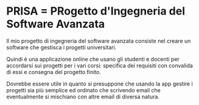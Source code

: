 PRISA = PRogetto d'Ingegneria del Software Avanzata
===================================================

Il mio progetto di ingegneria del software avanzata consiste
nel creare un software che gestisca i progetti universitari.

Quindi è una applicazione online che usano gli studenti e docenti
per accordarsi sui progetti per i vari corsi: specifica dei requisiti
con convalida di essi e consegna del progetto finito.

Dovrebbe essere utile in quanto si presuppone che usando la 
app gestire i progetti sia più semplice ed ordinato che 
scrivendo email che eventualmente si mischiano con altre email
di diversa natura.